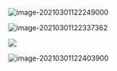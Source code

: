 ![image-20210301122249000](http://lovebetterworld.com/image-20210301122249000.png)

![image-20210301122337362](http://lovebetterworld.com/image-20210301122337362.png)







![](http://lovebetterworld.com/image-20210301122312995.png)



![image-20210301122403900](C:%5CUsers%5C10902%5CAppData%5CRoaming%5CTypora%5Ctypora-user-images%5Cimage-20210301122403900.png)